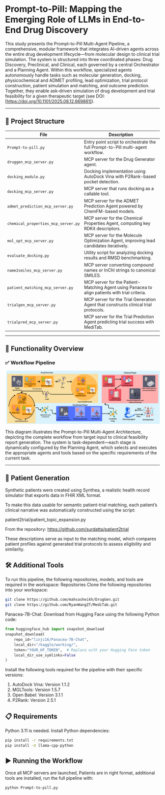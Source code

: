# Prompt-to-Pill: Mapping the Emerging Role of LLMs in End-to-End Drug Discovery

This study presents the Prompt-to-Pill Multi-Agent Pipeline, a comprehensive, modular framework that integrates AI-driven agents across the entire drug development lifecycle—from molecular design to clinical trial simulation. The system is structured into three coordinated phases: Drug Discovery, Preclinical, and Clinical, each governed by a central Orchestrator and a Planning Agent. Within this workflow, specialized agents autonomously handle tasks such as molecular generation, docking, physicochemical and ADMET profiling, lead optimization, trial protocol construction, patient simulation and matching, and outcome prediction. Together, they enable ask-driven simulation of drug development and trial feasibility for a given therapeutic target (see DOI: [https://doi.org/10.1101/2025.08.12.669861]).

---

## 📁 Project Structure

| File                    | Description                                                           |
|-------------------------|-----------------------------------------------------------------------|
| `Prompt-to-pill.py`     | Entry point script to orchestrate the full Prompt-to-Pill multi-agent workflow.                          |
| `druggen_mcp_server.py` | MCP server for the Drug Generator agent.                              |
| `docking_module.py`     | Docking implementation using AutoDock Vina with P2Rank-based pocket detection.                           |
| `docking_mcp_server.py` | MCP server that runs docking as a callable tool.                      |
| `admet_prediction_mcp_server.py`    | MCP server for the ADMET Prediction Agent powered by ChemFM-based models.                                 |
| `chemical_properties_mcp_server.py` | MCP server for the Chemical Properties Agent, computing key RDKit descriptors. |
|`mol_opt_mcp_server.py`| MCP server for the Molecule Optimization Agent, improving lead candidates iteratively.|
|`evaluate_docking.py` | Utility script for analyzing docking results and RMSD benchmarking.|
|`name2smiles_mcp_server.py` | MCP server converting compound names or InChI strings to canonical SMILES.|
|`patient_matching_mcp_server.py` | MCP server for the Patient-Matching Agent using Panacea to align patients with trial criteria.|
|`trialgen_mcp_server.py` | MCP server for the Trial Generation Agent that constructs clinical trial protocols.|
|`trialpred_mcp_server.py` | MCP server for the Trial Prediction Agent predicting trial success with MediTab.|

---

## 🧠 Functionality Overview

### ✅ Workflow Pipeline

![Multi-Agent Drug Discovery System](./workflow.png)

This diagram illustrates the Prompt-to-Pill Multi-Agent Architecture, depicting the complete workflow from target input to clinical feasibility report generation. The system is task-dependent—each stage is dynamically configured by the Planning Agent, which selects and executes the appropriate agents and tools based on the specific requirements of the current task.

---

## 🧬 Patient Generation

Synthetic patients were created using Synthea, a realistic health record simulator that exports data in FHIR XML format.

To make this data usable for semantic patient-trial matching, each patient’s clinical narrative was automatically constructed using the script:

patient2trial/patient_topic_expansion.py

From the repository:
 https://github.com/surdatta/patient2trial

These descriptions serve as input to the matching model, which compares patient profiles against generated trial protocols to assess eligibility and similarity.

## 🛠️ Additional Tools
To run this pipeline, the following repositories, models, and tools are required in the workspace:
Repositories
Clone the following repositories into your workspace:

```bash
git clone https://github.com/mahsasheikh/DrugGen.git
git clone https://github.com/RyanWangZf/MediTab.git
```
Panacea-7B-Chat: Download from Hugging Face using the following Python code:

```python
from huggingface_hub import snapshot_download
snapshot_download(
    repo_id="linjc16/Panacea-7B-Chat",
    local_dir="/kaggle/working/",
    token="YOUR_HF_TOKEN",  # Replace with your Hugging Face token
    local_dir_use_symlinks=False
)
```

Install the following tools required for the pipeline with their specific versions:
1. AutoDock Vina: Version 1.1.2
2. MGLTools: Version 1.5.7
3. Open Babel: Version 3.1.1 
4. P2Rank: Version 2.5.1 

## 📋 Requirements

Python 3.11 is needed. Install Python dependencies:
```bash 
pip install -r requirements.txt
pip install -U llama-cpp-python
```

## ▶️ Running the Workflow

Once all MCP servers are launched, Patients are in right format, additional tools are installed, run the full pipeline with:
```Bash
python Prompt-to-pill.py
```

